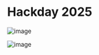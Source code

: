 # Hackday 2025

![image](https://github.com/user-attachments/assets/da2fc742-70ad-44dd-9296-de90245f8405)


![image](https://github.com/user-attachments/assets/acdcb6b8-1897-4ef6-9aa0-8e55fa73b585)
